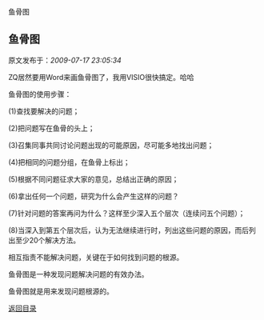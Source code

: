 鱼骨图
## 鱼骨图

 原文发布于：*2009-07-17 23:05:34*

ZQ居然要用Word来画鱼骨图了，我用VISIO很快搞定。哈哈

  鱼骨图的使用步骤：  

  (1)查找要解决的问题；  

  (2)把问题写在鱼骨的头上；  

  (3)召集同事共同讨论问题出现的可能原因，尽可能多地找出问题；  

  (4)把相同的问题分组，在鱼骨上标出；  

  (5)根据不同问题征求大家的意见，总结出正确的原因；  

  (6)拿出任何一个问题，研究为什么会产生这样的问题？  

  (7)针对问题的答案再问为什么？这样至少深入五个层次（连续问五个问题）；  

 
(8)当深入到第五个层次后，认为无法继续进行时，列出这些问题的原因，而后列出至少20个解决方法。  

  相互指责不能解决问题，关键在于如何找到问题的根源。  

  鱼骨图是一种发现问题解决问题的有效办法。  

  鱼骨图就是用来发现问题根源的。 

[返回目录](index.html)

